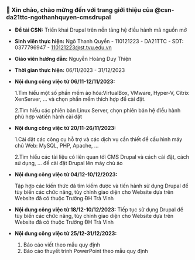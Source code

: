 ### 👋 Xin chào, chào mừng đến với trang giới thiệu của @csn-da21ttc-ngothanhquyen-cmsdrupal 
* **Đề tài CSN:**
Triển khai Drupal trên nền tảng hệ điều hành mã nguồn mở
* **Sinh viên thực hiện:**
 Ngô Thanh Quyền - 110121223 - DA21TTC - SDT: 0377796947 - 110121223@st.tvu.edu.vn
* **Giáo viên hướng dẫn:**
 Nguyễn Hoàng Duy Thiện
* **Thời gian thực hiện:**
 06/11/2023 - 31/12/2023
  
 * **Nội dung công việc từ 06/11-12/11/2023:**
   
    1.Tìm hiểu một số phần mềm ảo hóa:VirtualBox, VMware, Hyper-V, Citrix XenServer, … và chọn phần mềm thích
hợp để cài đặt.

    2.Tìm hiểu các phiên bản Linux Server, chọn phiên bản hệ điều hành phù hợp vàtiến hành cài đặt

* **Nội dung công việc từ 20/11-26/11/2023:**
  
    1.Cài đặt các công cụ hỗ trợ và các dịch vụ cần thiết để cấu hình máy chủ Web: MySQL, PHP, Apache, …
  
    2.Tìm hiểu các tài liệu có liên quan tới CMS Drupal và cách cài đặt, cách sử dụng, … để cài đặt Drupal lên máy chủ ảo
* **Nội dung công việc từ 04/12-10/12/2023:**

  Tập hợp các kiến thức đã tìm kiếm được và tiến hành sử dụng Drupal để tùy biến các chức năng, tùy chỉnh giao diện cho Website dựa trên Website đã có thuộc Trường ĐH Trà Vinh
* **Nội dung công việc từ 18/12-10/12/2023:**
    Tiếp tục sử dụng Drupal để tùy biến các chức năng, tùy chỉnh giao diện cho Website dựa trên Website đã có thuộc Trường ĐH Trà Vinh
* **Nội dung công việc từ 25/12-31/12/2023:**
  1. Báo cáo viết theo mẫu quy định
  2. Báo cáo thuyết trình PowerPoint theo mẫu quy định
<!---
csn-da21ttc-ngothanhquyen-cmsdrupal/csn-da21ttc-ngothanhquyen-cmsdrupal is a ✨ special ✨ repository because its `README.md` (this file) appears on your GitHub profile.
You can click the Preview link to take a look at your changes.
--->
